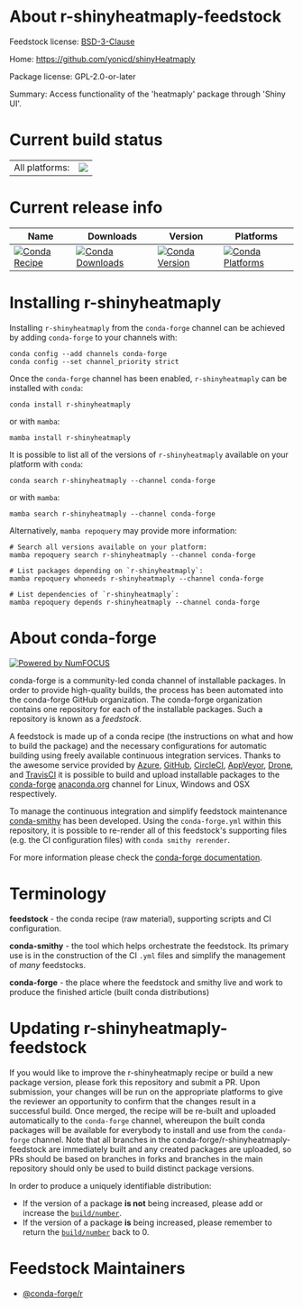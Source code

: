 About r-shinyheatmaply-feedstock
================================

Feedstock license: [BSD-3-Clause](https://github.com/conda-forge/r-shinyheatmaply-feedstock/blob/main/LICENSE.txt)

Home: https://github.com/yonicd/shinyHeatmaply

Package license: GPL-2.0-or-later

Summary: Access functionality of the 'heatmaply' package through 'Shiny UI'.

Current build status
====================


<table><tr><td>All platforms:</td>
    <td>
      <a href="https://dev.azure.com/conda-forge/feedstock-builds/_build/latest?definitionId=14427&branchName=main">
        <img src="https://dev.azure.com/conda-forge/feedstock-builds/_apis/build/status/r-shinyheatmaply-feedstock?branchName=main">
      </a>
    </td>
  </tr>
</table>

Current release info
====================

| Name | Downloads | Version | Platforms |
| --- | --- | --- | --- |
| [![Conda Recipe](https://img.shields.io/badge/recipe-r--shinyheatmaply-green.svg)](https://anaconda.org/conda-forge/r-shinyheatmaply) | [![Conda Downloads](https://img.shields.io/conda/dn/conda-forge/r-shinyheatmaply.svg)](https://anaconda.org/conda-forge/r-shinyheatmaply) | [![Conda Version](https://img.shields.io/conda/vn/conda-forge/r-shinyheatmaply.svg)](https://anaconda.org/conda-forge/r-shinyheatmaply) | [![Conda Platforms](https://img.shields.io/conda/pn/conda-forge/r-shinyheatmaply.svg)](https://anaconda.org/conda-forge/r-shinyheatmaply) |

Installing r-shinyheatmaply
===========================

Installing `r-shinyheatmaply` from the `conda-forge` channel can be achieved by adding `conda-forge` to your channels with:

```
conda config --add channels conda-forge
conda config --set channel_priority strict
```

Once the `conda-forge` channel has been enabled, `r-shinyheatmaply` can be installed with `conda`:

```
conda install r-shinyheatmaply
```

or with `mamba`:

```
mamba install r-shinyheatmaply
```

It is possible to list all of the versions of `r-shinyheatmaply` available on your platform with `conda`:

```
conda search r-shinyheatmaply --channel conda-forge
```

or with `mamba`:

```
mamba search r-shinyheatmaply --channel conda-forge
```

Alternatively, `mamba repoquery` may provide more information:

```
# Search all versions available on your platform:
mamba repoquery search r-shinyheatmaply --channel conda-forge

# List packages depending on `r-shinyheatmaply`:
mamba repoquery whoneeds r-shinyheatmaply --channel conda-forge

# List dependencies of `r-shinyheatmaply`:
mamba repoquery depends r-shinyheatmaply --channel conda-forge
```


About conda-forge
=================

[![Powered by
NumFOCUS](https://img.shields.io/badge/powered%20by-NumFOCUS-orange.svg?style=flat&colorA=E1523D&colorB=007D8A)](https://numfocus.org)

conda-forge is a community-led conda channel of installable packages.
In order to provide high-quality builds, the process has been automated into the
conda-forge GitHub organization. The conda-forge organization contains one repository
for each of the installable packages. Such a repository is known as a *feedstock*.

A feedstock is made up of a conda recipe (the instructions on what and how to build
the package) and the necessary configurations for automatic building using freely
available continuous integration services. Thanks to the awesome service provided by
[Azure](https://azure.microsoft.com/en-us/services/devops/), [GitHub](https://github.com/),
[CircleCI](https://circleci.com/), [AppVeyor](https://www.appveyor.com/),
[Drone](https://cloud.drone.io/welcome), and [TravisCI](https://travis-ci.com/)
it is possible to build and upload installable packages to the
[conda-forge](https://anaconda.org/conda-forge) [anaconda.org](https://anaconda.org/)
channel for Linux, Windows and OSX respectively.

To manage the continuous integration and simplify feedstock maintenance
[conda-smithy](https://github.com/conda-forge/conda-smithy) has been developed.
Using the ``conda-forge.yml`` within this repository, it is possible to re-render all of
this feedstock's supporting files (e.g. the CI configuration files) with ``conda smithy rerender``.

For more information please check the [conda-forge documentation](https://conda-forge.org/docs/).

Terminology
===========

**feedstock** - the conda recipe (raw material), supporting scripts and CI configuration.

**conda-smithy** - the tool which helps orchestrate the feedstock.
                   Its primary use is in the construction of the CI ``.yml`` files
                   and simplify the management of *many* feedstocks.

**conda-forge** - the place where the feedstock and smithy live and work to
                  produce the finished article (built conda distributions)


Updating r-shinyheatmaply-feedstock
===================================

If you would like to improve the r-shinyheatmaply recipe or build a new
package version, please fork this repository and submit a PR. Upon submission,
your changes will be run on the appropriate platforms to give the reviewer an
opportunity to confirm that the changes result in a successful build. Once
merged, the recipe will be re-built and uploaded automatically to the
`conda-forge` channel, whereupon the built conda packages will be available for
everybody to install and use from the `conda-forge` channel.
Note that all branches in the conda-forge/r-shinyheatmaply-feedstock are
immediately built and any created packages are uploaded, so PRs should be based
on branches in forks and branches in the main repository should only be used to
build distinct package versions.

In order to produce a uniquely identifiable distribution:
 * If the version of a package **is not** being increased, please add or increase
   the [``build/number``](https://docs.conda.io/projects/conda-build/en/latest/resources/define-metadata.html#build-number-and-string).
 * If the version of a package **is** being increased, please remember to return
   the [``build/number``](https://docs.conda.io/projects/conda-build/en/latest/resources/define-metadata.html#build-number-and-string)
   back to 0.

Feedstock Maintainers
=====================

* [@conda-forge/r](https://github.com/orgs/conda-forge/teams/r/)

